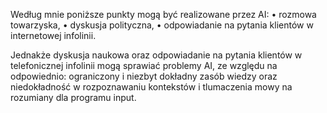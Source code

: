 Według mnie poniższe punkty mogą być realizowane przez AI:
• rozmowa towarzyska,
• dyskusja polityczna,
• odpowiadanie na pytania klientów w internetowej infolinii.

Jednakże dyskusja naukowa oraz odpowiadanie na pytania klientów w telefonicznej infolinii mogą sprawiać problemy AI, ze względu
na odpowiednio: ograniczony i niezbyt dokładny zasób wiedzy oraz niedokładność w rozpoznawaniu kontekstów i tlumaczenia mowy
na rozumiany dla programu input.
